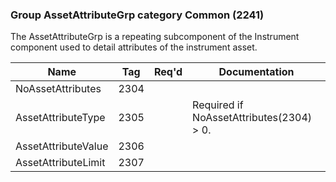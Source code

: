 ### Group AssetAttributeGrp category Common (2241)

The AssetAttributeGrp is a repeating subcomponent of the Instrument component used to detail attributes of the instrument asset.

| Name                | Tag  | Req'd | Documentation                            |
|---------------------|------|----------|------------------------------------------|
| NoAssetAttributes   | 2304 |       |                                          |
| AssetAttributeType  | 2305 |       | Required if NoAssetAttributes(2304) > 0. |
| AssetAttributeValue | 2306 |       |                                          |
| AssetAttributeLimit | 2307 |       |                                          |

